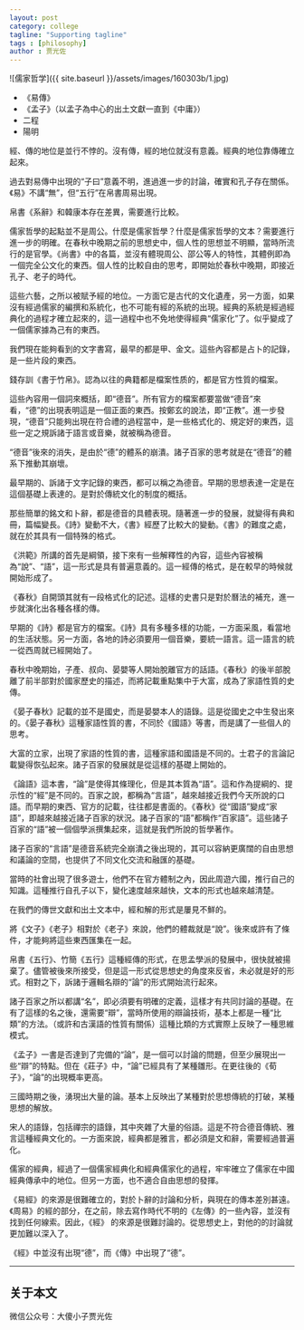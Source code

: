 ```yaml
---
layout: post
category: college
tagline: "Supporting tagline"
tags : [philosophy]
author : 贾光佐
---
```






![儒家哲学]({{ site.baseurl }}/assets/images/160303b/1.jpg) 

- 《易傳》
- 《孟子》（以孟子為中心的出土文獻一直到《中庸》）
- 二程
- 陽明

經、傳的地位是並行不悖的。沒有傳，經的地位就沒有意義。經典的地位靠傳確立起來。

過去對易傳中出現的“子曰”意義不明，進過進一步的討論，確實和孔子存在關係。《易》不講“無”，但“五行”在帛書周易出現。

帛書《系辭》和韓康本存在差異，需要進行比較。

儒家哲學的起點並不是周公。什麼是儒家哲學？什麼是儒家哲學的文本？需要進行進一步的明確。在春秋中晚期之前的思想史中，個人性的思想並不明顯，當時所流行的是官學。《尚書》中的各篇，並沒有體現周公、邵公等人的特性，其體例即為一個完全公文化的東西。個人性的比較自由的思考，即開始於春秋中晚期，即接近孔子、老子的時代。

這些六藝，之所以被賦予經的地位。一方面它是古代的文化遺產，另一方面，如果沒有經過儒家的編撰和系統化，也不可能有經的系統的出現。經典的系統是經過經典化的過程才確立起來的，這一過程中也不免地使得經典“儒家化”了。似乎變成了一個儒家據為己有的東西。

我們現在能夠看到的文字書寫，最早的都是甲、金文。這些內容都是占卜的記錄，是一些片段的東西。

錢存訓《書于竹帛》。認為以往的典籍都是檔案性质的，都是官方性質的檔案。

這些內容用一個詞來概括，即“德音”。所有官方的檔案都要當做“德音”來看，“德”的出現表明這是一個正面的東西。按鄭玄的說法，即“正教”。進一步發現，“德音”只能夠出現在符合禮的過程當中，是一些格式化的、規定好的東西，這些一定之規訴諸于語言或音樂，就被稱為德音。

“德音”後來的消失，是由於“德”的體系的崩潰。諸子百家的思考就是在“德音”的體系下推動其崩壞。

最早期的、訴諸于文字記錄的東西，都可以稱之為德音。早期的思想表達一定是在這個基礎上表達的。是對於傳統文化的制度的概括。

那些簡單的銘文和卜辭，都是德音的具體表現。隨著進一步的發展，就變得有典和冊，篇幅變長。《詩》變動不大，《書》經歷了比較大的變動。《書》的難度之處，就在於其具有一個特殊的格式。

《洪範》所講的首先是綱領，接下來有一些解釋性的內容，這些內容被稱為“說”、“語”，這一形式是具有普遍意義的。這一經傳的格式，是在較早的時候就開始形成了。

《春秋》自開頭其就有一段格式化的記述。這樣的史書只是對於曆法的補充，進一步就演化出各種各樣的傳。

早期的《詩》都是官方的檔案。《詩》具有多種多樣的功能，一方面采風，看當地的生活狀態。另一方面，各地的詩必須要用一個音樂，要統一語言。這一語言的統一從西周就已經開始了。

春秋中晚期始，子產、叔向、晏嬰等人開始脫離官方的話語。《春秋》的後半部脫離了前半部對於國家歷史的描述，而將記載重點集中于大富，成為了家語性質的史傳。

《晏子春秋》記載的並不是國史，而是晏嬰本人的語錄。這是從國史之中生發出來的。《晏子春秋》這種家語性質的書，不同於《國語》等書，而是講了一些個人的思考。

大富的立家，出現了家語的性質的書，這種家語和國語是不同的。士君子的言論記載變得恢弘起來。諸子百家的發展就是從這樣的基礎上開始的。

《論語》這本書，“論”是使得其條理化，但是其本質為“語”。這和作為提綱的、提示性的“經”是不同的。百家之說，都稱為“言語”，越來越接近我們今天所說的口語。而早期的東西、官方的記載，往往都是書面的。《春秋》從“國語”變成“家語”，即越來越接近諸子百家的狀況。諸子百家的“語”都稱作“百家語”。這些諸子百家的“語”被一個個學派撰集起來，這就是我們所說的哲學著作。

諸子百家的“言語”是德音系統完全崩潰之後出現的，其可以容納更廣闊的自由思想和議論的空間，也提供了不同文化交流和融匯的基礎。

當時的社會出現了很多遊士，他們不在官方體制之內，因此周遊六國，推行自己的知識。這種推行自孔子以下，變化速度越來越快，文本的形式也越來越清楚。

在我們的傳世文獻和出土文本中，經和解的形式是屢見不鮮的。

將《文子》《老子》相對於《老子》來說，他們的體裁就是“說”。後來或許有了條件，才能夠將這些東西匯集在一起。

帛書《五行》、竹簡《五行》這種經傳的形式，在思孟學派的發展中，很快就被揚棄了。儘管被後來所接受，但是這一形式從思想史的角度來反省，未必就是好的形式。相對之下，訴諸于邏輯名辯的“論”的形式開始流行起來。

諸子百家之所以都講“名”，即必須要有明確的定義，這樣才有共同討論的基礎。在有了這樣的名之後，還需要“辯”，當時所使用的辯論技術，基本上都是一種“比類”的方法。（或許和古漢語的性質有關係）這種比類的方式實際上反映了一種思維模式。

《孟子》一書是否達到了完備的“論”，是一個可以討論的問題，但至少展現出一些“辯”的特點。但在《莊子》中，“論”已經具有了某種雛形。在更往後的《荀子》，“論”的出現概率更高。

三國時期之後，湧現出大量的論。基本上反映出了某種對於思想傳統的打破，某種思想的解放。

宋人的語錄，包括禪宗的語錄，其中夾雜了大量的俗語。這是不符合德音傳統、雅言這種經典文化的。一方面來說，經典都是雅言，都必須是文和辭，需要經過普遍化。

儒家的經典，經過了一個儒家經典化和經典儒家化的過程，牢牢確立了儒家在中國經典傳承中的地位。但另一方面，也不適合自由思想的發揮。

《易經》的來源是很難確立的，對於卜辭的討論和分析，與現在的傳本差別甚遠。《周易》的經的部分，在之前，除去寫作時代不明的《左傳》的一些內容，並沒有找到任何線索。因此，《經》 的來源是很難討論的。從思想史上，對他的的討論就更加難以深入了。

《經》中並沒有出現“德”，而《傳》中出現了“德”。

---

## 关于本文

微信公众号：大傻小子贾光佐